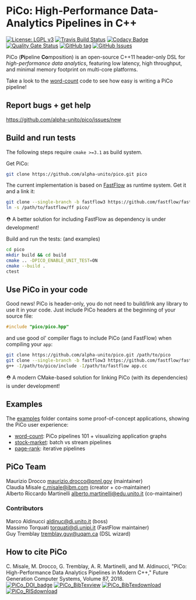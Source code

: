 # PiCo: High-Performance Data-Analytics Pipelines in C++

[![License: LGPL v3](https://img.shields.io/badge/License-LGPL%20v3-blue.svg)](https://www.gnu.org/licenses/lgpl-3.0)
[![Travis Build Status](https://travis-ci.org/alpha-unito/pico.svg?branch=master)](https://travis-ci.org/alpha-unito/pico)
[![Codacy Badge](https://api.codacy.com/project/badge/Grade/8cabc7bdde9b4d9daba94243b6468f04)](https://www.codacy.com/app/droccom/pico?utm_source=github.com&amp;utm_medium=referral&amp;utm_content=alpha-unito/pico&amp;utm_campaign=Badge_Grade)
[![Quality Gate Status](https://sonarcloud.io/api/project_badges/measure?project=pico&metric=alert_status)](https://sonarcloud.io/dashboard?id=pico)
[![GitHub tag](https://img.shields.io/github/tag/alpha-unito/pico.svg)](http://github.com/alpha-unito/pico/releases)
[![GitHub Issues](https://img.shields.io/github/issues/alpha-unito/pico.svg)](http://github.com/alpha-unito/pico/issues)

PiCo (**Pi**peline **Co**mposition) is an open-source C++11 header-only DSL for *high-performance data analytics*, featuring low latency, high throughput,  and minimal memory footprint on multi-core platforms.

Take a look to the [word-count](examples/word-count/pico_wc.cpp) code to see how easy is writing a PiCo pipeline!

## Report bugs + get help
<https://github.com/alpha-unito/pico/issues/new>

## Build and run tests
The following steps require `cmake >=3.1` as build system.

Get PiCo:
```bash
git clone https://github.com/alpha-unito/pico.git pico
```
The current implementation is based on [FastFlow](https://github.com/fastflow/fastflow) as runtime system.
Get it and a link it:
```bash
git clone --single-branch -b fastflow3 https://github.com/fastflow/fastflow.git /path/to/fastflow
ln -s /path/to/fastflow/ff pico/
```
:rescue_worker_helmet: A better solution for including FastFlow as dependency is under development!

Build and run the tests: (and examples)
```bash
cd pico
mkdir build && cd build
cmake .. -DPICO_ENABLE_UNIT_TEST=ON
cmake --build .
ctest
```

## Use PiCo in your code
Good news! PiCo is header-only, you do not need to build/link any library to use it in your code.
Just include PiCo headers at the beginning of your source file:
```c++
#include "pico/pico.hpp"
```
and use good ol' compiler flags to include PiCo (and FastFlow) when compiling your `app`: 
```bash
git clone https://github.com/alpha-unito/pico.git /path/to/pico
git clone --single-branch -b fastflow3 https://github.com/fastflow/fastflow.git /path/to/fastflow
g++ -I/path/to/pico/include -I/path/to/fastflow app.cc
```
:rescue_worker_helmet: A modern CMake-based solution for linking PiCo (with its dependencies) is under development!

## Examples
The [examples](examples) folder contains some proof-of-concept applications, showing the PiCo user experience:
-    [word-count](examples/word-count): PiCo pipelines 101 + visualizing application graphs
-    [stock-market](examples/stock-market): batch vs stream pipelines
-    [page-rank](examples/page-rank): iterative pipelines

## PiCo Team
Maurizio Drocco [maurizio.drocco@pnnl.gov](mailto:maurizio.drocco@pnnl.gov) (maintainer)  
Claudia Misale [c.misale@ibm.com](mailto:c.misale@ibm.com) (creator + co-maintainer)  
Alberto Riccardo Martinelli [alberto.martinelli@edu.unito.it](mailto:alberto.martinelli@edu.unito.it) (co-maintainer)

### Contributors
Marco Aldinucci [aldinuc@di.unito.it](mailto:aldinuc@di.unito.it) (boss)  
Massimo Torquati [torquati@di.unipi.it](mailto:torquati@di.unipi.it) (FastFlow maintainer)  
Guy Tremblay [tremblay.guy@uqam.ca](mailto:tremblay.guy@uqam.ca) (DSL wizard)

## How to cite PiCo  
C. Misale, M. Drocco, G. Tremblay, A. R. Martinelli, and M. Aldinucci, "PiCo: High-Performance Data Analytics Pipelines in Modern C++," Future Generation Computer Systems, Volume 87, 2018.  
[![PiCo_DOI_badge](https://img.shields.io/badge/DOI-https%3A%2F%2Fdoi.org%2F10.1016%2Fj.future.2018.05.030-blue.svg)](https://doi.org/10.1016/j.future.2018.05.030)
[![PiCo_BibTexview](https://img.shields.io/badge/BibTex-view-blue.svg)](https://dblp.uni-trier.de/rec/bibtex/journals/fgcs/MisaleDTMA18)
[![PiCo_BibTexdownload](https://img.shields.io/badge/BibTex-download-blue.svg)](https://dblp.uni-trier.de/rec/bib2/journals/fgcs/MisaleDTMA18.bib)
[![PiCo_RISdownload](https://img.shields.io/badge/RIS-download-blue.svg)](https://dblp.uni-trier.de/rec/ris/journals/fgcs/MisaleDTMA18.ris)
